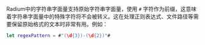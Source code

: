 Radium中的字符串字面量支持原始字符串字面量，使用 `#` 字符作为前缀，这意味着字符串字面量中的特殊字符将不会被转义。这在处理正则表达式、文件路径等需要保留原始格式的文本时非常有用。例如：

```swift
let regexPattern = #"(\d{3})-(\d{2})"#
```